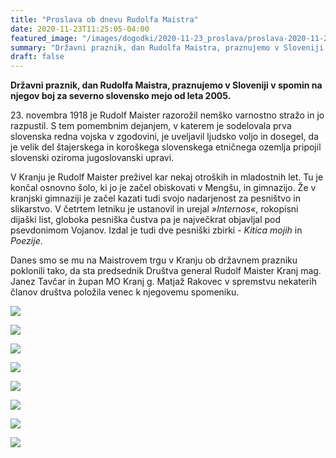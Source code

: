 ```yaml
---
title: "Proslava ob dnevu Rudolfa Maistra" 
date: 2020-11-23T11:25:05-04:00
featured_image: "/images/dogodki/2020-11-23_proslava/proslava-2020-11-23_banner.jpg"
summary: "Državni praznik, dan Rudolfa Maistra, praznujemo v Sloveniji v spomin na njegov boj za severno slovensko mejo od leta 2005. Danes smo se mu na Maistrovem trgu v Kranju ob državnem prazniku poklonili tako, da sta predsednik Društva general Rudolf Maister Kranj mag. Janez Tavčar in župan MO Kranj g. Matjaž Rakovec v spremstvu nekaterih članov društva položila venec k njegovemu spomeniku."
draft: false
---
```


**Državni praznik, dan Rudolfa Maistra, praznujemo v Sloveniji v spomin na njegov boj za severno slovensko mejo od leta 2005.**

23\. novembra 1918 je Rudolf Maister razorožil nemško varnostno stražo in jo razpustil. S tem pomembnim dejanjem, v katerem je sodelovala prva slovenska redna vojska v zgodovini, je uveljavil ljudsko voljo in dosegel, da je velik del štajerskega in koroškega slovenskega etničnega ozemlja pripojil slovenski oziroma jugoslovanski upravi.

V Kranju je Rudolf Maister preživel kar nekaj otroških in mladostnih let. Tu je končal osnovno šolo, ki jo je začel obiskovati v Mengšu, in gimnazijo. Že v kranjski gimnaziji je začel kazati tudi svojo nadarjenost za pesništvo in slikarstvo. V četrtem letniku je ustanovil in urejal *»Internos«*, rokopisni dijaški list, globoka pesniška čustva pa je največkrat objavljal pod psevdonimom Vojanov. Izdal je tudi dve pesniški zbirki - *Kitica mojih* in *Poezije*. 

Danes smo se mu na Maistrovem trgu v Kranju ob državnem prazniku poklonili tako, da sta predsednik Društva general Rudolf Maister Kranj mag. Janez Tavčar in župan MO Kranj g. Matjaž Rakovec v spremstvu nekaterih članov društva položila venec k njegovemu spomeniku. 

![](/images/dogodki/2020-11-23_proslava/proslava-2020-11-23_01.jpg " ")

![](/images/dogodki/2020-11-23_proslava/proslava-2020-11-23_02.jpg " ")

![](/images/dogodki/2020-11-23_proslava/proslava-2020-11-23_03.jpg " ")

![](/images/dogodki/2020-11-23_proslava/proslava-2020-11-23_04.jpg " ")

![](/images/dogodki/2020-11-23_proslava/proslava-2020-11-23_05.jpg " ")

![](/images/dogodki/2020-11-23_proslava/proslava-2020-11-23_06.jpg " ")

![](/images/dogodki/2020-11-23_proslava/proslava-2020-11-23_07.jpg " ")

![](/images/dogodki/2020-11-23_proslava/proslava-2020-11-23_08.jpg " ")